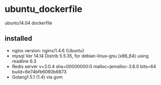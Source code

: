 # ubuntu_dockerfile
ubuntu14.04 dockerfile

## installed
- nginx version: nginx/1.4.6 (Ubuntu)
- mysql Ver 14.14 Distrib 5.5.35, for debian-linux-gnu (x86_64) using readline 6.3
- Redis server v=3.0.4 sha=00000000:0 malloc=jemalloc-3.6.0 bits=64 build=6e74bfb6060b6873
- Golang1.5.1 (1.4) via gvm
